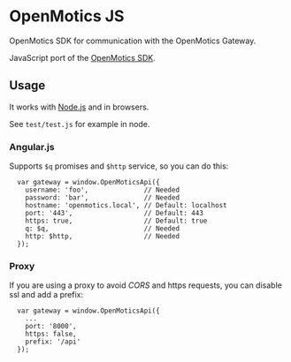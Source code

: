 # OpenMotics JS

OpenMotics SDK for communication with the OpenMotics Gateway.

JavaScript port of the [OpenMotics SDK](https://github.com/openmotics/sdk).

## Usage

It works with [Node.js](https://github.com/nodejs/node) and in browsers.

See `test/test.js` for example in node.

### Angular.js

Supports `$q` promises and `$http` service, so you can do this:

```
  var gateway = window.OpenMoticsApi({
    username: 'foo',              // Needed
    password: 'bar',              // Needed
    hostname: 'openmotics.local', // Default: localhost
    port: '443',                  // Default: 443
    https: true,                  // Default: true
    q: $q,                        // Needed
    http: $http,                  // Needed
  });
```

### Proxy

If you are using a proxy to avoid *CORS* and https requests, you can disable
ssl and add a prefix:

```
  var gateway = window.OpenMoticsApi({
    ...
    port: '8000',
    https: false,
    prefix: '/api'
  });
```

